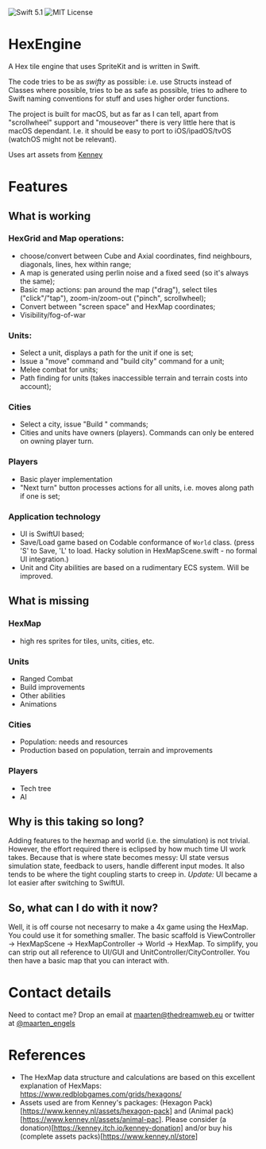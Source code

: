 ![Swift 5.1](http://img.shields.io/badge/swift-5.1-orange.svg) ![MIT License](http://img.shields.io/badge/license-MIT-brightgreen.svg)

# HexEngine
A Hex tile engine that uses SpriteKit and is written in Swift.

The code tries to be as *swifty* as possible: i.e. use Structs instead of Classes where possible, tries to be as safe as possible, tries to adhere to Swift naming conventions for stuff and uses higher order functions.

The project is built for macOS, but as far as I can tell, apart from "scrollwheel" support and "mouseover" there is very little here that is macOS dependant. I.e. it should be easy to port to iOS/ipadOS/tvOS (watchOS might not be relevant).

Uses art assets from [Kenney](https://www.kenney.nl)

# Features
## What is working
### HexGrid and Map operations:
* choose/convert between Cube and Axial coordinates, find neighbours, diagonals, lines, hex within range;
* A map is generated using perlin noise and a fixed seed (so it's always the same);
* Basic map actions: pan around the map ("drag"), select tiles ("click"/"tap"), zoom-in/zoom-out ("pinch", scrollwheel);
* Convert between "screen space" and HexMap coordinates;
* Visibility/fog-of-war

### Units:
* Select a unit, displays a path for the unit if one is set;
* Issue a "move" command and "build city" command for a unit;
* Melee combat for units;
* Path finding for units (takes inaccessible terrain and terrain costs into account);

### Cities
* Select a city, issue "Build <unit>" commands;
* Cities and units have owners (players). Commands can only be entered on owning player turn.

### Players
* Basic player implementation
* "Next turn" button processes actions for all units, i.e. moves along path if one is set;

### Application technology
* UI is SwiftUI based;
* Save/Load game based on Codable conformance of `World` class. (press 'S' to Save, 'L' to load. Hacky solution in HexMapScene.swift - no formal UI integration.)
* Unit and City abilities are based on a rudimentary ECS system. Will be improved.

## What is missing
### HexMap
* high res sprites for tiles, units, cities, etc.

### Units
* Ranged Combat
* Build improvements
* Other abilities
* Animations

### Cities
* Population: needs and resources
* Production based on population, terrain and improvements

### Players
* Tech tree
* AI

## Why is this taking so long?
Adding features to the hexmap and world (i.e. the simulation) is not trivial. However, the effort required there is eclipsed by how much time UI work takes. Because that is where state becomes messy: UI state versus simulation state, feedback to users, handle different input modes. It also tends to be where the tight coupling starts to creep in. 
*Update:* UI became a lot easier after switching to SwiftUI.

## So, what can I do with it now?
Well, it is off course not necesarry to make a 4x game using the HexMap. You could use it for something smaller. The basic scaffold is ViewController -> HexMapScene -> HexMapController -> World -> HexMap.
To simplify, you can strip out all reference to UI/GUI and UnitController/CityController. You then have a basic map that you can interact with.

# Contact details
Need to contact me? Drop an email at maarten@thedreamweb.eu or twitter at [@maarten_engels](https://twitter.com/maarten_engels)

# References
* The HexMap data structure and calculations are based on this excellent explanation of HexMaps: https://www.redblobgames.com/grids/hexagons/ 
* Assets used are from Kenney's packages: (Hexagon Pack)[https://www.kenney.nl/assets/hexagon-pack] and (Animal pack)[https://www.kenney.nl/assets/animal-pac]. Please consider (a donation)[https://kenney.itch.io/kenney-donation] and/or buy his (complete assets packs)[https://www.kenney.nl/store]